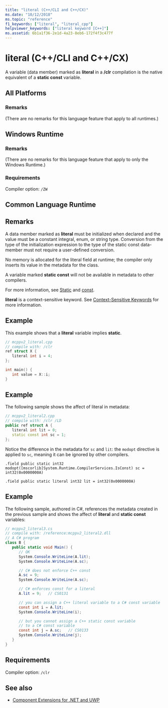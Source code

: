 ```yaml
---
title: "literal (C++/CLI and C++/CX)"
ms.date: "10/12/2018"
ms.topic: "reference"
f1_keywords: ["literal", "literal_cpp"]
helpviewer_keywords: ["literal keyword [C++]"]
ms.assetid: 6b1a1f36-2e1d-4a23-8eb6-172f4f3c477f
---
```

# literal (C++/CLI and C++/CX)

A variable (data member) marked as **literal** in a **/clr** compilation is the native equivalent of a **static const** variable.

## All Platforms

### Remarks

(There are no remarks for this language feature that apply to all runtimes.)

## Windows Runtime

### Remarks

(There are no remarks for this language feature that apply to only the Windows Runtime.)

### Requirements

Compiler option: `/ZW`

## Common Language Runtime

## Remarks

A data member marked as **literal** must be initialized when declared and the value must be a constant integral, enum, or string type. Conversion from the type of the initialization expression to the type of the static const data-member must not require a user-defined conversion.

No memory is allocated for the literal field at runtime; the compiler only inserts its value in the metadata for the class.

A variable marked **static const** will not be available in metadata to other compilers.

For more information, see [Static](../cpp/storage-classes-cpp.md) and [const](../cpp/const-cpp.md).

**literal** is a context-sensitive keyword. See [Context-Sensitive Keywords](../windows/context-sensitive-keywords-cpp-component-extensions.md) for more information.

## Example

This example shows that a **literal** variable implies **static**.

```cpp
// mcppv2_literal.cpp
// compile with: /clr
ref struct X {
   literal int i = 4;
};

int main() {
   int value = X::i;
}
```

## Example

The following sample shows the affect of literal in metadata:

```cpp
// mcppv2_literal2.cpp
// compile with: /clr /LD
public ref struct A {
   literal int lit = 0;
   static const int sc = 1;
};
```

Notice the difference in the metadata for `sc` and `lit`: the `modopt` directive is applied to `sc`, meaning it can be ignored by other compilers.

```
.field public static int32 modopt([mscorlib]System.Runtime.CompilerServices.IsConst) sc = int32(0x0000000A)
```

```
.field public static literal int32 lit = int32(0x0000000A)
```

## Example

The following sample, authored in C#, references the metadata created in the previous sample and shows the affect of **literal** and **static const** variables:

```cs
// mcppv2_literal3.cs
// compile with: /reference:mcppv2_literal2.dll
// A C# program
class B {
   public static void Main() {
      // OK
      System.Console.WriteLine(A.lit);
      System.Console.WriteLine(A.sc);

      // C# does not enforce C++ const
      A.sc = 9;
      System.Console.WriteLine(A.sc);

      // C# enforces const for a literal
      A.lit = 9;   // CS0131

      // you can assign a C++ literal variable to a C# const variable
      const int i = A.lit;
      System.Console.WriteLine(i);

      // but you cannot assign a C++ static const variable
      // to a C# const variable
      const int j = A.sc;   // CS0133
      System.Console.WriteLine(j);
   }
}
```

## Requirements

Compiler option: `/clr`

## See also

- [Component Extensions for .NET and UWP](../windows/component-extensions-for-runtime-platforms.md)
